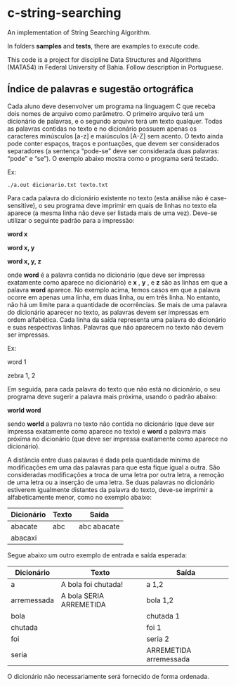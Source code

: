 # c-string-searching
An implementation of String Searching Algorithm.

In folders **samples** and **tests**, there are examples to execute code.

This code is a project for discipline Data Structures and Algorithms (MATA54) in Federal University of Bahia. Follow description in Portuguese.

## Índice de palavras e sugestão ortográfica

Cada aluno deve desenvolver um programa na linguagem C que receba dois nomes de arquivo como parâmetro. O primeiro arquivo terá um dicionário de palavras, e o segundo arquivo terá um texto qualquer. Todas as palavras contidas no texto e no dicionário possuem apenas os caracteres minúsculos [a-z] e maiúsculos [A-Z] sem acento. O texto ainda pode conter espaços, traços e pontuações, que devem ser considerados separadores (a sentença “pode-se” deve ser considerada duas palavras: “pode” e “se”). O exemplo abaixo mostra como o programa será testado.

Ex:
```
./a.out dicionario.txt texto.txt
```

Para cada palavra do dicionário existente no texto (esta análise não é case-sensitive), o seu programa deve imprimir em quais de linhas no texto ela aparece (a mesma linha não deve ser listada mais de uma vez). Deve-se utilizar o seguinte padrão para a impressão:

**word x**

**word x, y**

**word x, y, z**

onde **word** é a palavra contida no dicionário (que deve ser impressa exatamente como aparece no dicionário) e **x** , **y** , e **z** são as linhas em que a palavra **word** aparece. No exemplo acima, temos casos em que a palavra ocorre em apenas uma linha, em duas linha, ou em três linha. No entanto, não há um limite para a quantidade de ocorrências. Se mais de uma palavra do dicionário aparecer no texto, as palavras devem ser impressas em ordem alfabética. Cada linha da saída representa uma palavra do dicionário e suas respectivas linhas. Palavras que não aparecem no texto não devem ser impressas.

Ex:

word 1

zebra 1, 2

Em seguida, para cada palavra do texto que não está no dicionário, o seu programa deve sugerir a palavra mais próxima, usando o padrão abaixo:

**world word**

sendo **world** a palavra no texto não contida no dicionário (que deve ser impressa exatamente como aparece no texto) e **word** a palavra mais próxima no dicionário (que deve ser impressa exatamente como aparece no dicionário).

A distância entre duas palavras é dada pela quantidade mínima de modificações em uma das palavras para que esta fique igual a outra. São consideradas modificações a troca de uma letra por outra letra, a remoção de uma letra ou a inserção de uma letra. Se duas palavras no dicionário estiverem igualmente distantes da palavra do texto, deve-se imprimir a alfabeticamente menor, como no exemplo abaixo:


| **Dicionário** | **Texto** | **Saída**       |
|----------------|-----------|-----------------|
| abacate        | abc       | abc abacate     |
| abacaxi        |           |                 |


Segue abaixo um outro exemplo de entrada e saída esperada:

| **Dicionário**  | **Texto**               | **Saída**              |
|-----------------|-------------------------|------------------------|
| a               | A bola foi chutada!     | a 1,2                  |
| arremessada     | A bola SERIA ARREMETIDA | bola 1,2               |
| bola            |                         | chutada 1              |
| chutada         |                         | foi 1                  |
| foi             |                         | seria 2                |
| seria           |                         | ARREMETIDA arremessada |


O dicionário não necessariamente será fornecido de forma ordenada.

